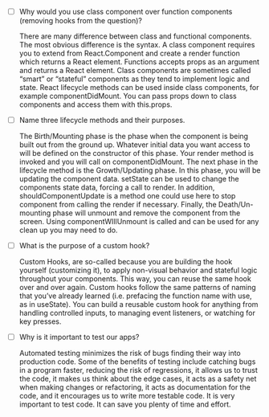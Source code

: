 - [ ] Why would you use class component over function components (removing hooks from the question)?

    There are many difference between class and functional components. The most obvious difference is the syntax. A class component requires you to extend from React.Component and create a render function which returns a React element. Functions accepts props as an argument and returns a React element. Class components are sometimes called “smart” or “stateful” components as they tend to implement logic and state. React lifecycle methods can be used inside class components, for example componentDidMount. You can pass props down to class components and access them with this.props. 

- [ ] Name three lifecycle methods and their purposes.

    The Birth/Mounting phase is the phase when the component is being built out from the ground up. Whatever initial data you want access to will be defined on the constructor of this phase. Your render method is invoked and you will call on componentDidMount. 
    The next phase in the lifecycle method is the Growth/Updating phase. In this phase, you will be updating the component data. setState can be used to change the components state data, forcing a call to render. In addition, shouldComponentUpdate is a method one could use here to stop component from calling the render if necessary. 
    Finally, the Death/Un-mounting phase will unmount and remove the component from the screen. Using componentWIllUnmount is called and can be used for any clean up you may need to do. 
- [ ] What is the purpose of a custom hook?

    Custom Hooks, are so-called because you are building the hook yourself (customizing it), to apply non-visual behavior and stateful logic throughout your components. This way, you can reuse the same hook over and over again. Custom hooks follow the same patterns of naming that you’ve already learned (i.e. prefacing the function name with use, as in useState). You can build a reusable custom hook for anything from handling controlled inputs, to managing event listeners, or watching for key presses.

- [ ] Why is it important to test our apps?

    Automated testing minimizes the risk of bugs finding their way into production code. Some of the benefits of testing include catching bugs in a program faster, reducing the risk of regressions, it allows us to trust the code, it makes us think about the edge cases, it acts as a safety net when making changes or refactoring, it acts as documentation for the code, and it encourages us to write more testable code. It is very important to test code. It can save you plenty of time and effort. 